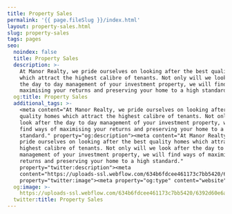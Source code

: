 ```yaml
---
title: Property Sales
permalink: '{{ page.fileSlug }}/index.html'
layout: property-sales.html
slug: property-sales
tags: pages
seo:
  noindex: false
  title: Property Sales
  description: >-
    At Manor Realty, we pride ourselves on looking after the best quality homes
    which attract the highest calibre of tenants. Not only will we look after
    the day to day management of your investment property, we will find ways of
    maximising your returns and preserving your home to a high standard.
  og:title: Property Sales
  additional_tags: >-
    <meta content="At Manor Realty, we pride ourselves on looking after the best
    quality homes which attract the highest calibre of tenants. Not only will we
    look after the day to day management of your investment property, we will
    find ways of maximising your returns and preserving your home to a high
    standard." property="og:description"><meta content="At Manor Realty, we
    pride ourselves on looking after the best quality homes which attract the
    highest calibre of tenants. Not only will we look after the day to day
    management of your investment property, we will find ways of maximising your
    returns and preserving your home to a high standard."
    property="twitter:description"><meta
    content="https://uploads-ssl.webflow.com/634b6fdcee461173c7bb5420/6392d60e6a0f547f9e137bd3_Add%20a%20heading%20(1).jpg"
    property="twitter:image"><meta property="og:type" content="website">
  og:image: >-
    https://uploads-ssl.webflow.com/634b6fdcee461173c7bb5420/6392d60e6a0f547f9e137bd3_Add%20a%20heading%20(1).jpg
  twitter:title: Property Sales
---
```



